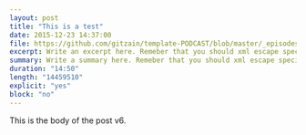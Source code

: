 ```yaml
---
layout: post
title: "This is a test"
date: 2015-12-23 14:37:00
file: https://github.com/gitzain/template-PODCAST/blob/master/_episodes/test.mp3
excerpt: Write an excerpt here. Remeber that you should xml escape special characters.
summary: Write a summary here. Remeber that you should xml escape special characters.
duration: "14:50"
length: "14459510"
explicit: "yes"
block: "no"
---
```


This is the body of the post v6.